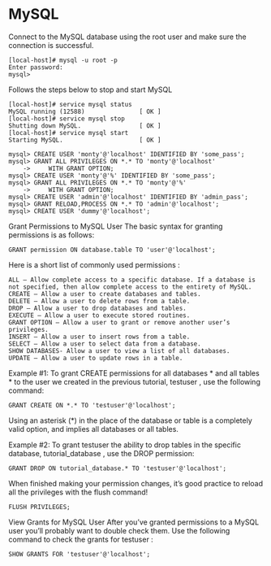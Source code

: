 # MySQL

Connect to the MySQL database using the root user and make sure the connection is successful.

```
[local-host]# mysql -u root -p
Enter password:
mysql>
```
Follows the steps below to stop and start MySQL
```
[local-host]# service mysql status
MySQL running (12588)               [ OK ]
[local-host]# service mysql stop
Shutting down MySQL.                [ OK ]
[local-host]# service mysql start
Starting MySQL.                     [ OK ]
```
```
mysql> CREATE USER 'monty'@'localhost' IDENTIFIED BY 'some_pass';
mysql> GRANT ALL PRIVILEGES ON *.* TO 'monty'@'localhost'
    ->     WITH GRANT OPTION;
mysql> CREATE USER 'monty'@'%' IDENTIFIED BY 'some_pass';
mysql> GRANT ALL PRIVILEGES ON *.* TO 'monty'@'%'
    ->     WITH GRANT OPTION;
mysql> CREATE USER 'admin'@'localhost' IDENTIFIED BY 'admin_pass';
mysql> GRANT RELOAD,PROCESS ON *.* TO 'admin'@'localhost';
mysql> CREATE USER 'dummy'@'localhost';
```

Grant Permissions to MySQL User
The basic syntax for granting permissions is as follows:
```
GRANT permission ON database.table TO 'user'@'localhost';
```
Here is a short list of commonly used permissions :
```
ALL – Allow complete access to a specific database. If a database is not specified, then allow complete access to the entirety of MySQL.
CREATE – Allow a user to create databases and tables.
DELETE – Allow a user to delete rows from a table.
DROP – Allow a user to drop databases and tables.
EXECUTE – Allow a user to execute stored routines.
GRANT OPTION – Allow a user to grant or remove another user’s privileges.
INSERT – Allow a user to insert rows from a table.
SELECT – Allow a user to select data from a database.
SHOW DATABASES- Allow a user to view a list of all databases.
UPDATE – Allow a user to update rows in a table.
```

Example #1: To grant CREATE permissions for all databases * and all tables * to the user we created in the previous tutorial, testuser , use the following command:
```
GRANT CREATE ON *.* TO 'testuser'@'localhost';
```
Using an asterisk (*) in the place of the database or table is a completely valid option, and implies all databases or all tables.

Example #2: To grant testuser the ability to drop tables in the specific database, tutorial_database , use the DROP permission:
```
GRANT DROP ON tutorial_database.* TO 'testuser'@'localhost';
```
When finished making your permission changes, it’s good practice to reload all the privileges with the flush command!
```
FLUSH PRIVILEGES;
```
View Grants for MySQL User
After you’ve granted permissions to a MySQL user you’ll probably want to double check them. Use the following command to check the grants for testuser :
```
SHOW GRANTS FOR 'testuser'@'localhost';
```
